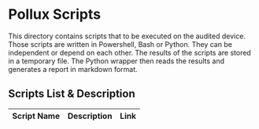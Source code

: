 # Pollux Scripts

This directory contains scripts that to be executed on the audited device. Those scripts are written in Powershell, Bash or Python. They can be independent or depend on each other. The results of the scripts are stored in a temporary file. The Python wrapper then reads the results and generates a report in markdown format.

## Scripts List & Description

| Script Name | Description | Link |
| :---------: | :---------: | :--: |
